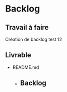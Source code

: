 # Backlog 
 
## Travail à faire 
    
Création de backlog test 12

## Livrable 
 
- README.md
  - ## Backlog